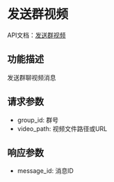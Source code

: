 # 发送群视频

API文档：[发送群视频](https://napcat.apifox.cn/226872680e0.md)

## 功能描述
发送群聊视频消息

## 请求参数
- group_id: 群号
- video_path: 视频文件路径或URL

## 响应参数
- message_id: 消息ID
